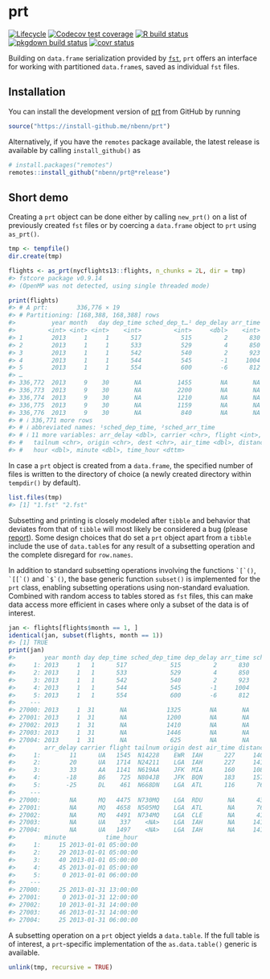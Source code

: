 
<!-- README.md is generated from README.Rmd. Please edit that file -->

# prt

<!-- badges: start -->

[![Lifecycle](https://img.shields.io/badge/lifecycle-stable-brightgreen.svg)](https://lifecycle.r-lib.org/articles/stages.html#stable)
[![Codecov test
coverage](https://app.codecov.io/gh/nbenn/prt/branch/master/graph/badge.svg?token=HvOM3yosW3)](https://app.codecov.io/gh/nbenn/prt)
[![R build
status](https://github.com/nbenn/prt/workflows/build/badge.svg)](https://github.com/nbenn/prt/actions?query=workflow%3Abuild)
[![pkgdown build
status](https://github.com/nbenn/prt/workflows/pkgdown/badge.svg)](https://github.com/nbenn/prt/actions?query=workflow%3Apkgdown)
[![covr
status](https://github.com/nbenn/prt/workflows/coverage/badge.svg)](https://github.com/nbenn/prt/actions?query=workflow%3Acoverage)
<!-- badges: end -->

Building on `data.frame` serialization provided by
[`fst`](https://www.fstpackage.org), `prt` offers an interface for
working with partitioned `data.frame`s, saved as individual `fst` files.

## Installation

You can install the development version of
[prt](https://nbenn.github.io/prt/) from GitHub by running

``` r
source("https://install-github.me/nbenn/prt")
```

Alternatively, if you have the `remotes` package available, the latest
release is available by calling `install_github()` as

``` r
# install.packages("remotes")
remotes::install_github("nbenn/prt@*release")
```

## Short demo

Creating a `prt` object can be done either by calling `new_prt()` on a
list of previously created `fst` files or by coercing a `data.frame`
object to `prt` using `as_prt()`.

``` r
tmp <- tempfile()
dir.create(tmp)

flights <- as_prt(nycflights13::flights, n_chunks = 2L, dir = tmp)
#> fstcore package v0.9.14
#> (OpenMP was not detected, using single threaded mode)

print(flights)
#> # A prt:        336,776 × 19
#> # Partitioning: [168,388, 168,388] rows
#>          year month   day dep_time sched_dep_t…¹ dep_delay arr_time sched_arr_…²
#>         <int> <int> <int>    <int>         <int>     <dbl>    <int>        <int>
#> 1        2013     1     1      517           515         2      830          819
#> 2        2013     1     1      533           529         4      850          830
#> 3        2013     1     1      542           540         2      923          850
#> 4        2013     1     1      544           545        -1     1004         1022
#> 5        2013     1     1      554           600        -6      812          837
#> …
#> 336,772  2013     9    30       NA          1455        NA       NA         1634
#> 336,773  2013     9    30       NA          2200        NA       NA         2312
#> 336,774  2013     9    30       NA          1210        NA       NA         1330
#> 336,775  2013     9    30       NA          1159        NA       NA         1344
#> 336,776  2013     9    30       NA           840        NA       NA         1020
#> # ℹ 336,771 more rows
#> # ℹ abbreviated names: ¹​sched_dep_time, ²​sched_arr_time
#> # ℹ 11 more variables: arr_delay <dbl>, carrier <chr>, flight <int>,
#> #   tailnum <chr>, origin <chr>, dest <chr>, air_time <dbl>, distance <dbl>,
#> #   hour <dbl>, minute <dbl>, time_hour <dttm>
```

In case a `prt` object is created from a `data.frame`, the specified
number of files is written to the directory of choice (a newly created
directory within `tempdir()` by default).

``` r
list.files(tmp)
#> [1] "1.fst" "2.fst"
```

Subsetting and printing is closely modeled after `tibble` and behavior
that deviates from that of `tibble` will most likely be considered a bug
(please [report](https://github.com/nbenn/prt/issues/new)). Some design
choices that do set a `prt` object apart from a `tibble` include the use
of `data.table`s for any result of a subsetting operation and the
complete disregard for `row.names`.

In addition to standard subsetting operations involving the functions
<code>\`\[\`()</code>, <code>\`\[\[\`()</code> and
<code>\`\$\`()</code>, the base generic function `subset()` is
implemented for the `prt` class, enabling subsetting operations using
non-standard evaluation. Combined with random access to tables stored as
`fst` files, this can make data access more efficient in cases where
only a subset of the data is of interest.

``` r
jan <- flights[flights$month == 1, ]
identical(jan, subset(flights, month == 1))
#> [1] TRUE
print(jan)
#>        year month day dep_time sched_dep_time dep_delay arr_time sched_arr_time
#>     1: 2013     1   1      517            515         2      830            819
#>     2: 2013     1   1      533            529         4      850            830
#>     3: 2013     1   1      542            540         2      923            850
#>     4: 2013     1   1      544            545        -1     1004           1022
#>     5: 2013     1   1      554            600        -6      812            837
#>    ---                                                                         
#> 27000: 2013     1  31       NA           1325        NA       NA           1505
#> 27001: 2013     1  31       NA           1200        NA       NA           1430
#> 27002: 2013     1  31       NA           1410        NA       NA           1555
#> 27003: 2013     1  31       NA           1446        NA       NA           1757
#> 27004: 2013     1  31       NA            625        NA       NA            934
#>        arr_delay carrier flight tailnum origin dest air_time distance hour
#>     1:        11      UA   1545  N14228    EWR  IAH      227     1400    5
#>     2:        20      UA   1714  N24211    LGA  IAH      227     1416    5
#>     3:        33      AA   1141  N619AA    JFK  MIA      160     1089    5
#>     4:       -18      B6    725  N804JB    JFK  BQN      183     1576    5
#>     5:       -25      DL    461  N668DN    LGA  ATL      116      762    6
#>    ---                                                                    
#> 27000:        NA      MQ   4475  N730MQ    LGA  RDU       NA      431   13
#> 27001:        NA      MQ   4658  N505MQ    LGA  ATL       NA      762   12
#> 27002:        NA      MQ   4491  N734MQ    LGA  CLE       NA      419   14
#> 27003:        NA      UA    337    <NA>    LGA  IAH       NA     1416   14
#> 27004:        NA      UA   1497    <NA>    LGA  IAH       NA     1416    6
#>        minute           time_hour
#>     1:     15 2013-01-01 05:00:00
#>     2:     29 2013-01-01 05:00:00
#>     3:     40 2013-01-01 05:00:00
#>     4:     45 2013-01-01 05:00:00
#>     5:      0 2013-01-01 06:00:00
#>    ---                           
#> 27000:     25 2013-01-31 13:00:00
#> 27001:      0 2013-01-31 12:00:00
#> 27002:     10 2013-01-31 14:00:00
#> 27003:     46 2013-01-31 14:00:00
#> 27004:     25 2013-01-31 06:00:00
```

A subsetting operation on a `prt` object yields a `data.table`. If the
full table is of interest, a `prt`-specific implementation of the
`as.data.table()` generic is available.

``` r
unlink(tmp, recursive = TRUE)
```
